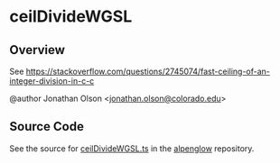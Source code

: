 # ceilDivideWGSL

## Overview

See https://stackoverflow.com/questions/2745074/fast-ceiling-of-an-integer-division-in-c-c

@author Jonathan Olson &lt;jonathan.olson@colorado.edu&gt;



## Source Code

See the source for [ceilDivideWGSL.ts](https://github.com/phetsims/alpenglow/blob/main/js/webgpu/wgsl/gpu/ceilDivideWGSL.ts) in the [alpenglow](https://github.com/phetsims/alpenglow) repository.
